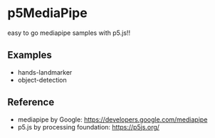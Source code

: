 # p5MediaPipe
easy to go mediapipe samples with p5.js!!

## Examples
* hands-landmarker
* object-detection

## Reference
* mediapipe by Google: https://developers.google.com/mediapipe
* p5.js by processing foundation: https://p5js.org/
